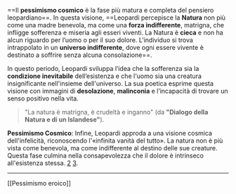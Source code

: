 ==Il **pessimismo cosmico** è la fase più matura e completa del pensiero leopardiano==. In questa visione, ==Leopardi percepisce la **Natura** non più come una madre benevola, ma come una **forza indifferente**, matrigna, che infligge sofferenza e miseria agli esseri viventi. La Natura è **cieca** e non ha alcun riguardo per l’uomo o per il suo dolore. L'individuo si trova intrappolato in un **universo indifferente**, dove ogni essere vivente è destinato a soffrire senza alcuna consolazione==.

In questo periodo, Leopardi sviluppa l’idea che la sofferenza sia la **condizione inevitabile** dell’esistenza e che l'uomo sia una creatura insignificante nell'insieme dell'universo. La sua poetica esprime questa visione con immagini di **desolazione**, **malinconia** e l’incapacità di trovare un senso positivo nella vita.

>"La natura è matrigna, è crudeltà e inganno" (da **"Dialogo della Natura e di un Islandese"**).

**Pessimismo Cosmico**: Infine, Leopardi approda a una visione cosmica dell'infelicità, riconoscendo l'«infinita vanità del tutto». La natura non è più vista come benevola, ma come indifferente al destino delle sue creature. Questa fase culmina nella consapevolezza che il dolore è intrinseco all'esistenza stessa.
[2](https://www.treccani.it/enciclopedia/giacomo-leopardi_(Il-Contributo-italiano-alla-storia-del-Pensiero:-Filosofia)/)  [3](https://it.wikipedia.org/wiki/Pensiero_e_poetica_di_Giacomo_Leopardi).

---
[[Pessimismo eroico]]
